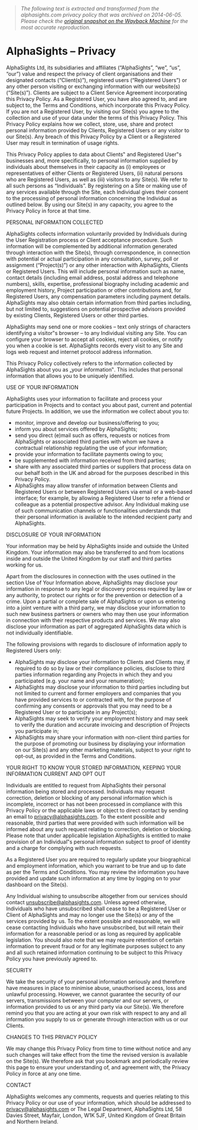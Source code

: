 > *The following text is extracted and transformed from the alphasights.com privacy policy that was archived on 2014-06-05. Please check the [original snapshot on the Wayback Machine](https://web.archive.org/web/20140605174623id_/http%3A//www.alphasights.com/privacy) for the most accurate reproduction.*

# AlphaSights – Privacy

AlphaSights Ltd, its subsidiaries and affiliates (“AlphaSights”, “we”, “us”, “our”) value and respect the privacy of client organisations and their designated contacts (“Client(s)”), registered users (“Registered Users”) or any other person visiting or exchanging information with our website(s) (“Site(s)”). Clients are subject to a Client Service Agreement incorporating this Privacy Policy. As a Registered User, you have also agreed to, and are subject to, the Terms and Conditions, which incorporate this Privacy Policy. If you are not a Registered User, by visiting our Site(s) you agree to the collection and use of your data under the terms of this Privacy Policy. This Privacy Policy explains how we collect, store, use, share and protect personal information provided by Clients, Registered Users or any visitor to our Site(s). Any breach of this Privacy Policy by a Client or a Registered User may result in termination of usage rights. 

This Privacy Policy applies to data about Clients‟ and Registered User‟s businesses and, more specifically, to personal information supplied by individuals about themselves in their capacity as (i) employees or representatives of either Clients or Registered Users, (ii) natural persons who are Registered Users, as well as (iii) visitors to any Site(s). We refer to all such persons as “Individuals”. By registering on a Site or making use of any services available through the Site, each Individual gives their consent to the processing of personal information concerning the Individual as outlined below. By using our Site(s) in any capacity, you agree to the Privacy Policy in force at that time. 

PERSONAL INFORMATION COLLECTED

AlphaSights collects information voluntarily provided by Individuals during the User Registration process or Client acceptance procedure. Such information will be complemented by additional information generated through interaction with the Site(s), through correspondence, in connection with potential or actual participation in any consultation, survey, poll or assignment (“Project(s)”) or any other interaction with AlphaSights, Clients or Registered Users. This will include personal information such as name, contact details (including email address, postal address and telephone numbers), skills, expertise, professional biography including academic and employment history, Project participation or other contributions and, for Registered Users, any compensation parameters including payment details. AlphaSights may also obtain certain information from third parties including, but not limited to, suggestions on potential prospective advisors provided by existing Clients, Registered Users or other third parties. 

AlphaSights may send one or more cookies – text only strings of characters identifying a visitor‟s browser – to any Individual visiting any Site. You can configure your browser to accept all cookies, reject all cookies, or notify you when a cookie is set. AlphaSights records every visit to any Site and logs web request and internet protocol address information. 

This Privacy Policy collectively refers to the information collected by AlphaSights about you as „your information‟. This includes that personal information that allows you to be uniquely identified. 

USE OF YOUR INFORMATION

AlphaSights uses your information to facilitate and process your participation in Projects and to contact you about past, current and potential future Projects. In addition, we use the information we collect about you to: 

  * monitor, improve and develop our business/offering to you;
  * inform you about services offered by AlphaSights;
  * send you direct (e)mail such as offers, requests or notices from AlphaSights or associated third parties with whom we have a contractual relationship regulating the use of your information;
  * provide your information to facilitate payments owing to you;
  * be supplemented with information received from third parties;
  * share with any associated third parties or suppliers that process data on our behalf both in the UK and abroad for the purposes described in this Privacy Policy.
  * AlphaSights may allow transfer of information between Clients and Registered Users or between Registered Users via email or a web-based interface; for example, by allowing a Registered User to refer a friend or colleague as a potential prospective advisor. Any Individual making use of such communication channels or functionalities understands that their personal information is available to the intended recipient party and AlphaSights.



DISCLOSURE OF YOUR INFORMATION

Your information may be held by AlphaSights inside and outside the United Kingdom. Your information may also be transferred to and from locations inside and outside the United Kingdom by our staff and third parties working for us. 

Apart from the disclosures in connection with the uses outlined in the section Use of Your Information above, AlphaSights may disclose your information in response to any legal or discovery process required by law or any authority, to protect our rights or for the prevention or detection of a crime. Upon a partial or complete sale of AlphaSights or upon us entering into a joint venture with a third party, we may disclose your information to such new business partners or owners who may then use your information in connection with their respective products and services. We may also disclose your information as part of aggregated AlphaSights data which is not individually identifiable. 

The following provisions with regards to disclosure of information apply to Registered Users only: 

  * AlphaSights may disclose your information to Clients and Clients may, if required to do so by law or their compliance policies, disclose to third parties information regarding any Projects in which they and you participated (e.g. your name and your renumeration);
  * AlphaSights may disclose your information to third parties including but not limited to current and former employers and companies that you have provided services to or contracted with, for the purpose of confirming any consents or approvals that you may need to be a Registered User or to participate in any Project(s);
  * AlphaSights may seek to verify your employment history and may seek to verify the duration and accurate invoicing and description of Projects you participate in;
  * AlphaSights may share your information with non-client third parties for the purpose of promoting our business by displaying your information on our Site(s) and any other marketing materials, subject to your right to opt-out, as provided in the Terms and Conditions.



YOUR RIGHT TO KNOW YOUR STORED INFORMATION, KEEPING YOUR INFORMATION CURRENT AND OPT OUT

Individuals are entitled to request from AlphaSights their personal information being stored and processed. Individuals may request correction, deletion or blocking of any personal information which is incomplete, incorrect or has not been processed in compliance with this Privacy Policy or the applicable laws or object to direct contact by sending an email to privacy@alphasights.com. To the extent possible and reasonable, third parties that were provided with such information will be informed about any such request relating to correction, deletion or blocking. Please note that under applicable legislation AlphaSights is entitled to make provision of an Individual‟s personal information subject to proof of identity and a charge for complying with such requests. 

As a Registered User you are required to regularly update your biographical and employment information, which you warrant to be true and up to date as per the Terms and Conditions. You may review the information you have provided and update such information at any time by logging on to your dashboard on the Site(s). 

Any Individual wishing to unsubscribe altogether from our services should contact unsubscribe@alphasights.com. Unless agreed otherwise, Individuals who have unsubscribed shall cease to be a Registered User or Client of AlphaSights and may no longer use the Site(s) or any of the services provided by us. To the extent possible and reasonable, we will cease contacting Individuals who have unsubscribed, but will retain their information for a reasonable period or as long as required by applicable legislation. You should also note that we may require retention of certain information to prevent fraud or for any legitimate purposes subject to any and all such retained information continuing to be subject to this Privacy Policy you have previously agreed to. 

SECURITY

We take the security of your personal information seriously and therefore have measures in place to minimise abuse, unauthorised access, loss and unlawful processing. However, we cannot guarantee the security of our servers, transmissions between your computer and our servers, or information provided to us or any third party via our Site(s). We therefore remind you that you are acting at your own risk with respect to any and all information you supply to us or generate through interaction with us or our Clients. 

CHANGES TO THIS PRIVACY POLICY

We may change this Privacy Policy from time to time without notice and any such changes will take effect from the time the revised version is available on the Site(s). We therefore ask that you bookmark and periodically review this page to ensure your understanding of, and agreement with, the Privacy Policy in force at any one time. 

CONTACT

AlphaSights welcomes any comments, requests and queries relating to this Privacy Policy or our use of your information, which should be addressed to privacy@alphasights.com or The Legal Department, AlphaSights Ltd, 58 Davies Street, Mayfair, London, W1K 5JF, United Kingdom of Great Britain and Northern Ireland. 
